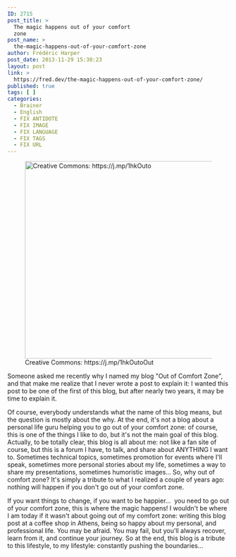 ```yaml
---
ID: 2715
post_title: >
  The magic happens out of your comfort
  zone
post_name: >
  the-magic-happens-out-of-your-comfort-zone
author: Frédéric Harper
post_date: 2013-11-29 15:30:23
layout: post
link: >
  https://fred.dev/the-magic-happens-out-of-your-comfort-zone/
published: true
tags: [ ]
categories:
  - Brainer
  - English
  - FIX ANTIDOTE
  - FIX IMAGE
  - FIX LANGUAGE
  - FIX TAGS
  - FIX URL
---
```

<figure><img alt="Creative Commons: https://j.mp/1hkOuto" src="http://fred.dev/wp-content/uploads/2013/11/outofcomfortzone.jpg" width="600" height="448"/><figcaption> Creative Commons: https://j.mp/1hkOutoOut</figcaption></figure><p>Someone asked me recently why I named my blog "Out of Comfort Zone", and that make me realize that I never wrote a post to explain it: I wanted this post to be one of the first of this blog, but after nearly two years, it may be time to explain it.</p><p>Of course, everybody understands what the name of this blog means, but the question is mostly about the why. At the end, it's not a blog about a personal life guru helping you to go out of your comfort zone: of course, this is one of the things I like to do, but it's not the main goal of this blog. Actually, to be totally clear, this blog is all about me: not like a fan site of course, but this is a forum I have, to talk, and share about ANYTHING I want to. Sometimes technical topics, sometimes promotion for events where I'll speak, sometimes more personal stories about my life, sometimes a way to share my presentations, sometimes humoristic images... So, why out of comfort zone? It's simply a tribute to what I realized a couple of years ago: nothing will happen if you don't go out of your comfort zone.</p><p>If you want things to change, if you want to be happier...  you need to go out of your comfort zone, this is where the magic happens! I wouldn't be where I am today if it wasn't about going out of my comfort zone: writing this blog post at a coffee shop in Athens, being so happy about my personal, and professional life. You may be afraid. You may fail, but you'll always recover, learn from it, and continue your journey. So at the end, this blog is a tribute to this lifestyle, to my lifestyle: constantly pushing the boundaries...</p> 